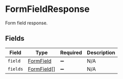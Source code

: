 # FormFieldResponse

Form field response.


## Fields

| Field                                           | Type                                            | Required                                        | Description                                     |
| ----------------------------------------------- | ----------------------------------------------- | ----------------------------------------------- | ----------------------------------------------- |
| `field`                                         | [FormField](../../models/shared/formfield.md)   | :heavy_minus_sign:                              | N/A                                             |
| `fields`                                        | [FormField](../../models/shared/formfield.md)[] | :heavy_minus_sign:                              | N/A                                             |